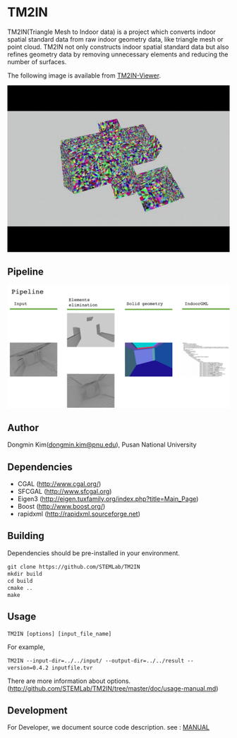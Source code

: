 # TM2IN
TM2IN(Triangle Mesh to Indoor data) is a project which converts indoor spatial standard data from raw indoor geometry data, like triangle mesh or point cloud. 
TM2IN not only constructs indoor spatial standard data but also refines geometry data by removing unnecessary elements and reducing the number of surfaces.

The following image is available from [TM2IN-Viewer](https://github.com/cocoslime/TM2IN-Viewer).

![](doc/img/180920-tm2in-process.gif)

## Pipeline

![](doc/img/pipeline.png?raw=true)

## Author
Dongmin Kim(dongmin.kim@pnu.edu), Pusan National University

## Dependencies

- CGAL (http://www.cgal.org/)
- SFCGAL (http://www.sfcgal.org)
- Eigen3 (http://eigen.tuxfamily.org/index.php?title=Main_Page)
- Boost (http://www.boost.org/)
- rapidxml (http://rapidxml.sourceforge.net)

## Building

Dependencies should be pre-installed in your environment.

```
git clone https://github.com/STEMLab/TM2IN
mkdir build
cd build
cmake ..
make
```

## Usage

```
TM2IN [options] [input_file_name]

```

For example,

```
TM2IN --input-dir=../../input/ --output-dir=../../result --version=0.4.2 inputfile.tvr
```


There are more information about options. (http://github.com/STEMLab/TM2IN/tree/master/doc/usage-manual.md) 

## Development

For Developer, we document source code description. see : [MANUAL](http://STEMLab.github.io/TM2IN/doxygen/index.html)
